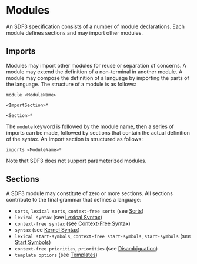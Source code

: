 # Modules

An SDF3 specification consists of a number of module declarations. Each module defines sections and may import other modules.

## Imports

Modules may import other modules for reuse or separation of concerns. A module may extend the definition of a non-terminal in another module. A module may compose the definition of a language by importing the parts of the language. The structure of a module is as follows:

```
module <ModuleName>

<ImportSection>*

<Section>*
```

The ``module`` keyword is followed by the module name, then a series of imports can be made, followed by sections that contain the actual definition of the syntax. An import section is structured as follows:

```
imports <ModuleName>*
```

Note that SDF3 does not support parameterized modules.

## Sections

A SDF3 module may constitute of zero or more sections. All sections contribute to the final grammar that defines a language:

 - `sorts`, `lexical sorts`, `context-free sorts` (see [Sorts](sorts/))
 - `lexical syntax` (see [Lexical Syntax](lexical-syntax/))
 - `context-free syntax` (see [Context-Free Syntax](context-free-syntax/))
 - `syntax` (see [Kernel Syntax](kernel-syntax/))
 - `lexical start-symbols`, `context-free start-symbols`, `start-symbols` (see [Start Symbols](start-symbols/))
 - `context-free priorities`, `priorities` (see [Disambiguation](disambiguation/))
 - `template options` (see [Templates](templates/))
